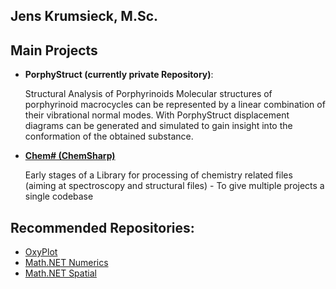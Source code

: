 ## Jens Krumsieck, M.Sc.

## Main Projects
* **PorphyStruct (currently private Repository)**:

  Structural Analysis of Porphyrinoids Molecular structures of porphyrinoid macrocycles can be represented by a linear combination of their vibrational normal modes. With PorphyStruct displacement diagrams can be generated and simulated to gain insight into the conformation of the obtained substance.

* **[Chem# (ChemSharp)](https://github.com/JensKrumsieck/ChemSharp)**

  Early stages of a Library for processing of chemistry related files (aiming at spectroscopy and structural files) - To give multiple projects a single codebase

## Recommended Repositories:
* [OxyPlot](https://github.com/oxyplot/oxyplot)
* [Math.NET Numerics](https://github.com/mathnet/mathnet-numerics)
* [Math.NET Spatial](https://github.com/mathnet/mathnet-spatial)
